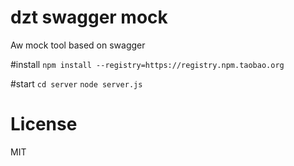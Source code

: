 # dzt swagger mock
Aw mock tool based on swagger

#install
`npm install --registry=https://registry.npm.taobao.org`

#start
`cd server`
`node server.js`

# License
MIT